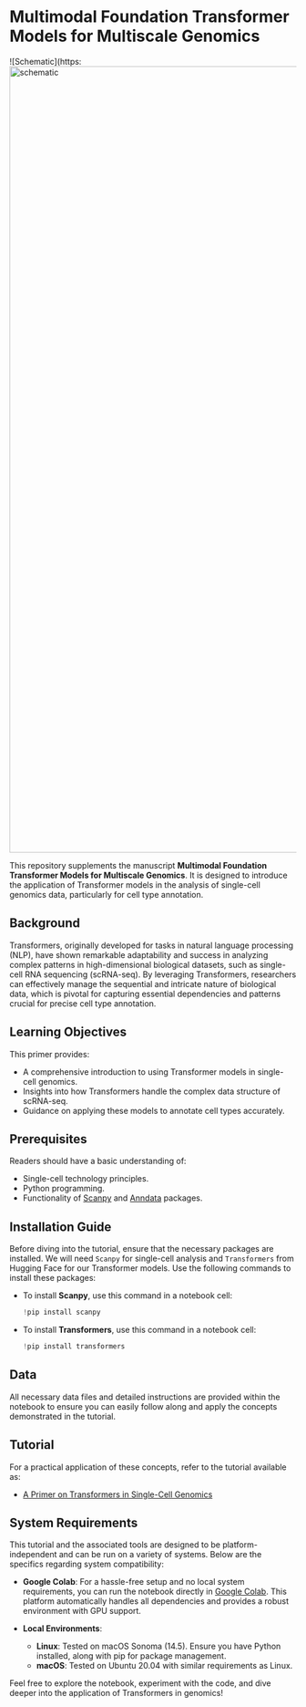 # Multimodal Foundation Transformer Models for Multiscale Genomics

![Schematic](https:<img width="1379" alt="schematic" src="https://github.com/user-attachments/assets/161a261c-20b3-4a69-84f9-c69e5acbbf40" />


This repository supplements the manuscript **Multimodal Foundation Transformer Models for Multiscale Genomics**. It is designed to introduce the application of Transformer models in the analysis of single-cell genomics data, particularly for cell type annotation.

## Background
Transformers, originally developed for tasks in natural language processing (NLP), have shown remarkable adaptability and success in analyzing complex patterns in high-dimensional biological datasets, such as single-cell RNA sequencing (scRNA-seq). By leveraging Transformers, researchers can effectively manage the sequential and intricate nature of biological data, which is pivotal for capturing essential dependencies and patterns crucial for precise cell type annotation.

## Learning Objectives
This primer provides:
- A comprehensive introduction to using Transformer models in single-cell genomics.
- Insights into how Transformers handle the complex data structure of scRNA-seq.
- Guidance on applying these models to annotate cell types accurately.

## Prerequisites
Readers should have a basic understanding of:
- Single-cell technology principles.
- Python programming.
- Functionality of [Scanpy](https://scanpy.readthedocs.io/en/stable/) and [Anndata](https://anndata.readthedocs.io/en/latest/) packages.

## Installation Guide

Before diving into the  tutorial, ensure that the necessary packages are installed. We will need `Scanpy` for single-cell analysis and `Transformers` from Hugging Face for our Transformer models. Use the following commands to install these packages:

- To install **Scanpy**, use this command in a notebook cell:
  ```python
  !pip install scanpy

- To install **Transformers**, use this command in a notebook cell:
  ```python
  !pip install transformers


## Data
All necessary data files and detailed instructions are provided within the notebook to ensure you can easily follow along and apply the concepts demonstrated in the tutorial.

## Tutorial
For a practical application of these concepts, refer to the tutorial available as:
- [A Primer on Transformers in Single-Cell Genomics](https://colab.research.google.com/drive/14tMvT82icSNRZZKN-Z2BKGIRH5-RCMpK#scrollTo=BBhBkJffYg_b)

## System Requirements

This tutorial and the associated tools are designed to be platform-independent and can be run on a variety of systems. Below are the specifics regarding system compatibility:

- **Google Colab**: For a hassle-free setup and no local system requirements, you can run the notebook directly in [Google Colab](https://colab.research.google.com/github/sumeer1/A-Primer-on-Transformers-in-Single-Cell-Genomics/blob/main/A%20Primer%20on%20Transformers%20for%20Cell%20Type%20Annotation.ipynb). This platform automatically handles all dependencies and provides a robust environment with GPU support.

- **Local Environments**:
  - **Linux**: Tested on macOS Sonoma (14.5). Ensure you have Python installed, along with pip for package management.
  - **macOS**: Tested on Ubuntu 20.04 with similar requirements as Linux.
 
    

Feel free to explore the notebook, experiment with the code, and dive deeper into the application of Transformers in genomics!
